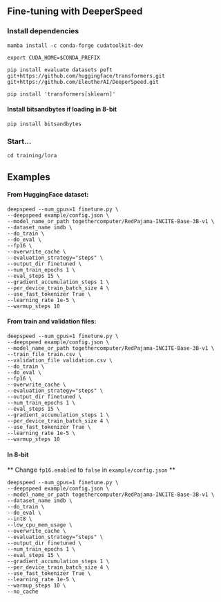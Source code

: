 ## Fine-tuning with DeeperSpeed
### Install dependencies

`mamba install -c conda-forge cudatoolkit-dev`

`export CUDA_HOME=$CONDA_PREFIX`

`pip install evaluate datasets peft git+https://github.com/huggingface/transformers.git git+https://github.com/EleutherAI/DeeperSpeed.git`

`pip install 'transformers[sklearn]'`

#### Install bitsandbytes if loading in 8-bit
`pip install bitsandbytes`

### Start...

`cd training/lora`

## Examples
#### From HuggingFace dataset:
```
deepspeed --num_gpus=1 finetune.py \
--deepspeed example/config.json \
--model_name_or_path togethercomputer/RedPajama-INCITE-Base-3B-v1 \
--dataset_name imdb \
--do_train \
--do_eval \
--fp16 \
--overwrite_cache \
--evaluation_strategy="steps" \
--output_dir finetuned \
--num_train_epochs 1 \
--eval_steps 15 \
--gradient_accumulation_steps 1 \
--per_device_train_batch_size 4 \
--use_fast_tokenizer True \
--learning_rate 1e-5 \
--warmup_steps 10
```
#### From train and validation files:
```
deepspeed --num_gpus=1 finetune.py \
--deepspeed example/config.json \
--model_name_or_path togethercomputer/RedPajama-INCITE-Base-3B-v1 \
--train_file train.csv \
--validation_file validation.csv \
--do_train \
--do_eval \
--fp16 \
--overwrite_cache \
--evaluation_strategy="steps" \
--output_dir finetuned \
--num_train_epochs 1 \
--eval_steps 15 \
--gradient_accumulation_steps 1 \
--per_device_train_batch_size 4 \
--use_fast_tokenizer True \
--learning_rate 1e-5 \
--warmup_steps 10
```

#### In 8-bit
** Change `fp16.enabled` to `false` in `example/config.json` **
```
deepspeed --num_gpus=1 finetune.py \
--deepspeed example/config.json \
--model_name_or_path togethercomputer/RedPajama-INCITE-Base-3B-v1 \
--dataset_name imdb \
--do_train \
--do_eval \
--int8 \
--low_cpu_mem_usage \
--overwrite_cache \
--evaluation_strategy="steps" \
--output_dir finetuned \
--num_train_epochs 1 \
--eval_steps 15 \
--gradient_accumulation_steps 1 \
--per_device_train_batch_size 4 \
--use_fast_tokenizer True \
--learning_rate 1e-5 \
--warmup_steps 10 \
--no_cache
```
